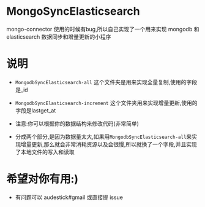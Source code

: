 # MongoSyncElasticsearch
mongo-connector 使用的时候有bug,所以自己实现了一个用来实现 mongodb 和 elasticsearch 数据同步和增量更新的小程序


# 说明

- ```MongodbSyncElasticsearch-all```
这个文件夹是用来实现全量复制,使用的字段是_id


- ```MongodbSyncElasticsearch-increment```
这个文件夹用来实现增量更新,使用的字段是lastget_at


- 注意:你可以根据你的数据结构来修改代码(非常简单)


- 分成两个部分,是因为数据量太大,如果用```MongodbSyncElasticsearch-all```来实现增量更新,那么就会非常消耗资源以及会很慢,所以就换了一个字段,并且实现了本地文件的写入和读取


# 希望对你有用:)
- 有问题可以 audestick#gmail 或直接提 issue
